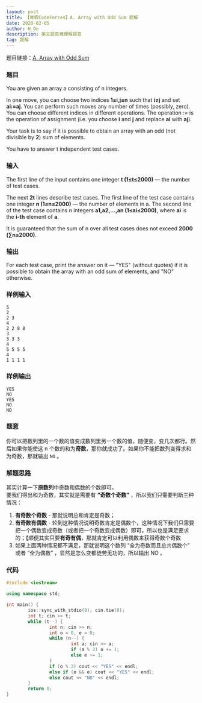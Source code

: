```yaml
---
layout: post
title: 【寒假CodeForces】A. Array with Odd Sum 题解
date: 2020-02-05
author: H_On
description: 英文题真难理解题意
tag: 题解
---
```


题目链接：[A. Array with Odd Sum](https://codeforces.com/contest/1296/problem/A)

### 题目
You are given an array a consisting of n integers.

In one move, you can choose two indices **1≤i,j≤n** such that **i≠j** and set **ai:=aj**. You can perform such moves any number of times (possibly, zero). You can choose different indices in different operations. The operation := is the operation of assignment (i.e. you choose **i** and **j** and replace **ai** with **aj**).

Your task is to say if it is possible to obtain an array with an odd (not divisible by **2**) sum of elements.

You have to answer t independent test cases.

### 输入
The first line of the input contains one integer **t (1≤t≤2000)** — the number of test cases.

The next **2t** lines describe test cases. The first line of the test case contains one integer **n (1≤n≤2000)** — the number of elements in a. The second line of the test case contains n integers **a1,a2,…,an (1≤ai≤2000)**, where **ai** is the **i-th** element of **a**.

It is guaranteed that the sum of n over all test cases does not exceed **2000 (∑n≤2000)**.

### 输出
For each test case, print the answer on it — "YES" (without quotes) if it is possible to obtain the array with an odd sum of elements, and "NO" otherwise.

### 样例输入
```
5
2
2 3
4
2 2 8 8
3
3 3 3
4
5 5 5 5
4
1 1 1 1
```

### 样例输出
```
YES
NO
YES
NO
NO
```

### 题意
你可以把数列里的一个数的值变成数列里另一个数的值，随便变，变几次都行。然后如果你能使这 n 个数的和为**奇数**，那你就成功了。如果你不能把数列变得求和为奇数，那就输出 `NO` 。

### 解题思路
其实计算一下**原数列**中奇数和偶数的个数即可。<br>
要我们得出和为奇数，其实就是需要有 **“奇数个奇数”** ，所以我们只需要判断三种情况：
1. **有奇数个奇数** - 那就说明总和肯定是奇数；
2. **有奇数有偶数** - 轮到这种情况说明奇数肯定是偶数个，这种情况下我们只需要把一个偶数变成奇数（或者把一个奇数变成偶数）即可，所以也是满足要求的；【顺便其实只要**有奇有偶**，那就肯定可以利用偶数来获得奇数个奇数
3. 如果上面两种情况都不满足，那就说明这个数列 “全为奇数而且总共偶数个” 或者 “全为偶数” ，显然是怎么变都徒劳无功的，所以输出 NO 。

### 代码
```c++
#include <iostream>

using namespace std;

int main() {
        ios::sync_with_stdio(0); cin.tie(0);
        int t; cin >> t;
        while (t--) {
                int n; cin >> n;
                int o = 0, e = 0;
                while (n--) {
                        int a; cin >> a;
                        if (a % 2) o += 1;
                        else e += 1;
                }
                if (o % 2) cout << "YES" << endl;
                else if (o && e) cout << "YES" << endl;
                else cout << "NO" << endl;
        }
        return 0;
}
```
